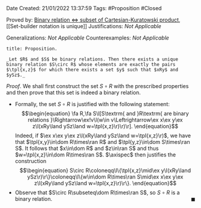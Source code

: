 <br />
<br />

Date Created: 21/01/2022 13:37:59
Tags: #Proposition #Closed 

Proved by: [Binary relation $\Leftrightarrow$ subset of Cartesian-Kuratowski product](Binary%20relation%20iff%20subset%20of%20Cartesian-Kuratowski%20product.md), [[Set-builder notation is unique]]
Justifications: _Not Applicable_

Generalizations: _Not Applicable_
Counterexamples: _Not Applicable_

``` ad-Proposition
title: Proposition.

_Let $R$ and $S$ be binary relations. Then there exists a unique binary relation $S\circ R$ whose elements are exactly the pairs $\tpl{x,z}$ for which there exists a set $y$ such that $xRy$ and $ySz$._

```

_Proof_. We shall first construct the set $S\circ R$ with the prescribed properties and then prove that this set is indeed a binary relation.
* Formally, the set $S\circ R$ is justified with the following statement:
$$\begin{equation}
    \fa R,\fa S\l[S\textrm{ and }R\textrm{ are binary relations }\Rightarrow\ex!v\l(w\in v\Leftrightarrow\ex x\ex y\ex z\l(xRy\land ySz\land w=\tpl{x,z}\r)\r)\r].
\end{equation}$$
Indeed, if $\ex x\ex y\ex z\l(xRy\land ySz\land w=\tpl{x,z}\r)$, we have that $\tpl{x,y}\in\dom R\times\ran R$ and $\tpl{y,z}\in\dom S\times\ran S$. It follows that $x\in\dom R$ and $z\in\ran S$ and thus $w=\tpl{x,z}\in\dom R\times\ran S$. $\axispec$ then justifies the construction
$$\begin{equation}
    S\circ R\coloneqq\l\{\tpl{x,z}\mid\ex y\l(xRy\land ySz\r)\r\}\coloneqq\l\{w\in\dom R\times\ran S\mid\ex x\ex y\ex z\l(xRy\land ySz\land w=\tpl{x,z}\r)\r\}.
\end{equation}$$
* Observe that $S\circ R\subseteq\dom R\times\ran S$, so $S\circ R$ is a binary relation.<span style="float:right;">$\blacksquare$</span>
